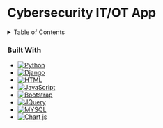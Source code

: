 # Cybersecurity IT/OT App
<details>
  <summary>Table of Contents</summary>
  <ol>
    <li>
      <a href="#about-the-project">About The Project</a>
    </li>
    <li><a href="#definitions">Definitions</a></li>
    <li><a href="#screens">Screens</a>
    <ul>
        <li><a href="#homePage">Home Page </a></li>
    </ul>
    <ul>
        <li><a href="#loginVisitor">Login visitor & Admin </a></li>
    </ul>
    <ul>
    <li><a href="#auditDnssi">Audit DNSSI</a></li>
    </ul>
    <ul>
        <li><a href="#evaluation">Evaluation </a>
    </ul>
    <ul>
        <li><a href="#maturity">Maturity </a></li>
    </ul>
    <ul>
        <li><a href="#status">Status </a></li>
    </ul>
    <ul>
        <li><a href="#dashboard">Dashboard </a></li>
    </ul>
    <ul>
        <li><a href="#actionPlan">Action Plan </a></li>
    </ul>
    <ul>
        <li><a href="#email">Email </a></li>
    </ul>
    <ul>
        <li><a href="#profil">Profil </a></li>
    </ul>
     </li>
    <li><a href="#contact">Contact</a></li>
  </ol>
</details>

### Built With

* [![Python][Python.com]][Python-url]
* [![Django][Django.com]][Django-url]
* [![HTML][HTML.com]][HTML-url]
* [![JavaScript][JavaScript.com]][JavaScript-url]
* [![Bootstrap][Bootstrap.com]][Bootstrap-url]
* [![JQuery][JQuery.com]][JQuery-url]
* [![MYSQL][Mysql.com]][Mysql-url]
* [![Chart js][Chart.js]][Chartjs-url]
  <!--
* [![Full Calendar][FullCalendar.js]][FullCalendar-url]
* [![XLXS][XLXS.com]][XLXS-url]
* [![Google Maps][GoogleMaps.com]][GoogleMaps-url]
-->



### Contact
* [![Linkdin][Linkdin-shield]][Linkdin-url]

  
[linkedin-shield]: https://img.shields.io/badge/-LinkedIn-black.svg?style=for-the-badge&logo=linkedin&colorB=555
[linkedin-url]: https://linkedin.com/in/othneildrew
[Bootstrap.com]: https://img.shields.io/badge/Bootstrap-563D7C?style=for-the-badge&logo=bootstrap&logoColor=white
[Bootstrap-url]: https://getbootstrap.com
[JQuery.com]: https://img.shields.io/badge/jQuery-0769AD?style=for-the-badge&logo=jquery&logoColor=white
[JQuery-url]: https://jquery.com 
[Python.com]: https://img.shields.io/badge/Python-3776AB?style=for-the-badge&logo=python&logoColor=white
[Python-url]: https://www.python.org/
[Django.com]: https://img.shields.io/badge/django-%23092E20.svg?style=for-the-badge&logo=django&logoColor=white
[Django-url]: https://www.djangoproject.com/
[HTML.com]: https://img.shields.io/badge/html5-%23E34F26.svg?style=for-the-badge&logo=html5&logoColor=white
[HTML-url]: https://html.com/
[JavaScript.com]: https://img.shields.io/badge/javascript-%23323330.svg?style=for-the-badge&logo=javascript&logoColor=%23F7DF1E
[JavaScript-url]:https://www.javascript.com/
[Mysql.com]: https://img.shields.io/badge/mysql-%2300f.svg?style=for-the-badge&logo=mysql&logoColor=white
[Mysql-url]: https://www.mysql.com/
[Chart.js]: https://img.shields.io/badge/chart.js-F5788D.svg?style=for-the-badge&logo=chart.js&logoColor=white
[Chartjs-url]: https://www.chartjs.org/
<!-- 
[FullCalendar.js]: 
[FullCalendar-url]: https://fullcalendar.io/
[XLXS.com]: 
[XLXS-url]: https://www.npmjs.com/package/xlsx
[GoogleMaps.com]: 
[GoogleMaps-url]:https://developers.google.com/maps/documentation/javascript/libraries?hl=fr
-->






    

